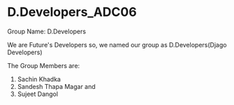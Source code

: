 # D.Developers_ADC06

Group Name: D.Developers

We are Future's Developers so, we named our group as D.Developers(Djago Developers)

The Group Members are:

1. Sachin Khadka
2. Sandesh Thapa Magar and 
3. Sujeet Dangol

